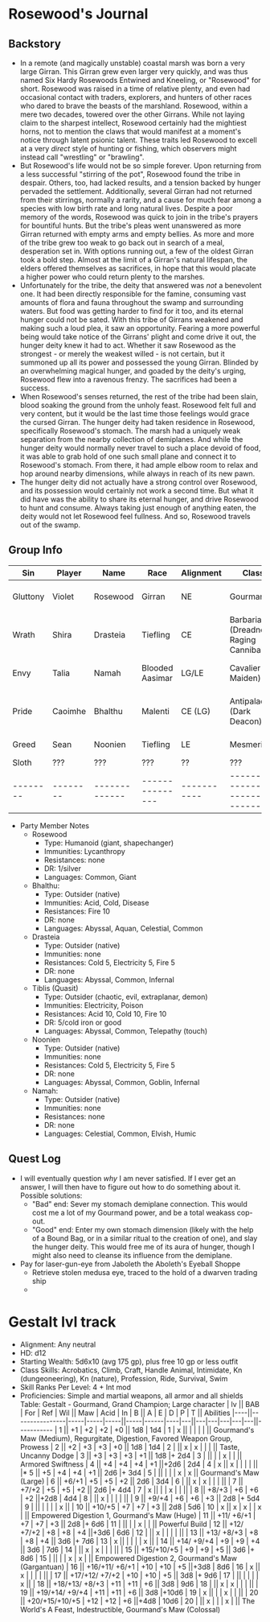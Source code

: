 # Rosewood's Journal
## Backstory
- In a remote (and magically unstable) coastal marsh was born a very large Girran. This Girran grew even larger very quickly, and was thus named Six Hardy Rosewoods Entwined and Kneeling, or "Rosewood" for short. Rosewood was raised in a time of relative plenty, and even had occasional contact with traders, explorers, and hunters of other races who dared to brave the beasts of the marshland. Rosewood, within a mere two decades, towered over the other Girrans. While not laying claim to the sharpest intellect, Rosewood certainly had the mightiest horns, not to mention the claws that would manifest at a moment's notice through latent psionic talent. These traits led Rosewood to excell at a very *direct* style of hunting or fishing, which observers might instead call "wrestling" or "brawling".
- But Rosewood's life would not be so simple forever. Upon returning from a less successful "stirring of the pot", Rosewood found the tribe in despair. Others, too, had lacked results, and a tension backed by hunger pervaded the settlement. Additionally, several Girran had not returned from their stirrings, normally a rarity, and a cause for much fear among a species with low birth rate and long natural lives. Despite a poor memory of the words, Rosewood was quick to join in the tribe's prayers for bountiful hunts. But the tribe's pleas went unanswered as more Girran returned with empty arms and empty bellies. As more and more of the tribe grew too weak to go back out in search of a meal, desperation set in. With options running out, a few of the oldest Girran took a bold step. Almost at the limit of a Girran's natural lifespan, the elders offered themselves as sacrifices, in hope that this would placate a higher power who could return plenty to the marshes.
- Unfortunately for the tribe, the deity that answered was *not* a benevolent one. It had been directly responsible for the famine, consuming vast amounts of flora and fauna throughout the swamp and surrounding waters. But food was getting harder to find for it too, and its eternal hunger could not be sated. With this tribe of Girrans weakened and making such a loud plea, it saw an opportunity. Fearing a more powerful being would take notice of the Girrans' plight and come drive it out, the hunger deity knew it had to act.
Whether it saw Rosewood as the strongest - or merely the weakest willed - is not certain, but it summoned up all its power and possessed the young Girran. Blinded by an overwhelming magical hunger, and goaded by the deity's urging, Rosewood flew into a ravenous frenzy. The sacrifices had been a success.
- When Rosewood's senses returned, the rest of the tribe had been slain, blood soaking the ground from the unholy feast. Rosewood felt full and very content, but it would be the last time those feelings would grace the cursed Girran. The hunger deity had taken residence in Rosewood, specifically Rosewood's stomach. The marsh had a uniquely weak separation from the nearby collection of demiplanes. And while the hunger deity would normally never travel to such a place devoid of food, it was able to grab hold of one such small plane and connect it to Rosewood's stomach. From there, it had ample elbow room to relax and hop around nearby dimensions, while always in reach of its new pawn.
- The hunger deity did not actually have a strong control over Rosewood, and its possession would certainly not work a second time. But what it did have was the ability to share its eternal hunger, and drive Rosewood to hunt and consume. Always taking just enough of anything eaten, the deity would not let Rosewood feel fullness. And so, Rosewood travels out of the swamp.

## Group Info
|Sin     |Player  |Name         |Race           | Alignment |Class 1                                 |Class 2                           |
|--------|--------|-------------|---------------|-----------|----------------------------------------|----------------------------------|
|Gluttony|Violet  |Rosewood     |Girran         | NE        |Gourmand                                |Soulknife (Moonlight Meditant)    |
|Wrath   |Shira   |Drasteia     |Tiefling       | CE        |Barbarian (Dreadnought, Raging Cannibal)|Cleric (Fiendish Vessel)          |
|Envy    |Talia   |Namah        |Blooded Aasimar| LG/LE     |Cavalier (Grey Maiden)                  |Medium (Fiend Keeper)             |
|Pride   |Caoimhe |Bhalthu      |Malenti        | CE (LG)   |Antipaladin (Dark Deacon)               |Monk (Scaled Fist, Martial Artist)|
|Greed   |Sean    |Noonien      |Tiefling       | LE        |Mesmerist                               |Rogue (True Professional)         |
|Sloth   |???     |???          |???            | ??        |???                                     |???                               |
|--------|--------|-------------|---------------|-----------|----------------------------------------|----------------------------------|

- Party Member Notes
    - Rosewood
        - Type: Humanoid (giant, shapechanger)
        - Immunities: Lycanthropy
        - Resistances: none
        - DR: 1/silver
        - Languages: Common, Giant
    - Bhalthu:
        - Type: Outsider (native)
        - Immunities: Acid, Cold, Disease
        - Resistances: Fire 10
        - DR: none
        - Languages: Abyssal, Aquan, Celestial, Common
    - Drasteia
        - Type: Outsider (native)
        - Immunities: none
        - Resistances: Cold 5, Electricity 5, Fire 5
        - DR: none
        - Languages: Abyssal, Common, Infernal
    - Tiblis (Quasit)
        - Type: Outsider (chaotic, evil, extraplanar, demon)
        - Immunities: Electricity, Poison
        - Resistances: Acid 10, Cold 10, Fire 10
        - DR: 5/cold iron or good
        - Languages: Abyssal, Common, Telepathy (touch)
    - Noonien
        - Type: Outsider (native)
        - Immunities: none
        - Resistances: Cold 5, Electricity 5, Fire 5
        - DR: none
        - Languages: Abyssal, Common, Goblin, Infernal
    - Namah:
        - Type: Outsider (native)
        - Immunities: none
        - Resistances: none
        - DR: none
        - Languages: Celestial, Common, Elvish, Humic

## Quest Log
- I will eventually question *why* I am never satisfied. If I ever get an answer, I will then have to figure out how to do something about it. Possible solutions:
    - "Bad" end: Sever my stomach demiplane connection. This would cost me a lot of my Gourmand power, and be a total weakass cop-out.
    - "Good" end: Enter my own stomach dimension (likely with the help of a Bound Bag, or in a similar ritual to the creation of one), and slay the hunger deity. This would free me of its aura of hunger, though I might also need to cleanse its influence from the demiplane.
- Pay for laser-gun-eye from Jaboleth the Aboleth's Eyeball Shoppe
    - Retrieve stolen medusa eye, traced to the hold of a dwarven trading ship
    - 

# Gestalt lvl track
- Alignment: Any neutral
- HD: d12
- Starting Wealth: 5d6x10 (avg 175 gp), plus free 10 gp or less outfit
- Class Skills: Acrobatics, Climb, Craft, Handle Animal, Intimidate, Kn (dungeoneering), Kn (nature), Profession, Ride, Survival, Swim
- Skill Ranks Per Level: 4 + Int mod
- Proficiencies: Simple and martial weapons, all armor and all shields
Table: Gestalt - Gourmand, Grand Champion; Large character
| lv || BAB            | For | Ref | Wil || Maw | Acid | In | B || A | E | D | P | T || Abilities
|----||----------------|-----|-----|-----||-----|------|----|---||---|---|---|---|---||-----------
|  1 ||             +1 |  +2 |  +2 |  +0 || 1d8 |  1d4 |  1 | x ||   |   |   |   |   || Gourmand's Maw (Medium), Regurgitate, Digestion, Favored Weapon Group, Prowess
|  2 ||             +2 |  +3 |  +3 |  +0 || 1d8 |  1d4 |  2 |   || x | x |   |   |   || Taste, Uncanny Dodge
|  3 ||             +3 |  +3 |  +3 |  +1 || 1d8 |+ 2d4 |  3 |   ||   |   | x |   |   || Armored Swiftness
|  4 ||             +4 |  +4 |  +4 |  +1 ||+2d6 |  2d4 |  4 | x || x |   |   |   |   ||
|* 5 ||             +5 |  +4 |  +4 |  +1 || 2d6 |+ 3d4 |  5 |   ||   |   |   | x | x || Gourmand's Maw (Large)
|  6 ||          +6/+1 |  +5 |  +5 |  +2 || 2d6 |  3d4 |  6 |   || x | x |   |   |   ||
|  7 ||          +7/+2 |  +5 |  +5 |  +2 || 2d6 |+ 4d4 |  7 | x ||   |   | x |   |   ||
|  8 ||          +8/+3 |  +6 |  +6 |  +2 ||+2d8 |  4d4 |  8 |   || x |   |   |   |   ||
|  9 ||          +9/+4 |  +6 |  +6 |  +3 || 2d8 |+ 5d4 |  9 |   ||   |   |   |   | x ||
| 10 ||         +10/+5 |  +7 |  +7 |  +3 || 2d8 |  5d6 | 10 | x || x | x |   | x |   || Empowered Digestion 1, Gourmand's Maw (Huge)
| 11 ||     +11/ +6/+1 |  +7 |  +7 |  +3 || 2d8 |+ 6d6 | 11 |   ||   |   | x |   |   || Powerful Build
| 12 ||     +12/ +7/+2 |  +8 |  +8 |  +4 ||+3d6 |  6d6 | 12 |   || x |   |   |   |   ||
| 13 ||     +13/ +8/+3 |  +8 |  +8 |  +4 || 3d6 |+ 7d6 | 13 | x ||   |   |   |   | x ||
| 14 ||     +14/ +9/+4 |  +9 |  +9 |  +4 || 3d6 |  7d6 | 14 |   || x | x |   |   |   ||
| 15 ||     +15/+10/+5 |  +9 |  +9 |  +5 || 3d6 |+ 8d6 | 15 |   ||   |   | x | x |   || Empowered Digestion 2, Gourmand's Maw (Gargantuan)
| 16 || +16/+11/ +6/+1 | +10 | +10 |  +5 ||+3d8 |  8d6 | 16 | x || x |   |   |   |   ||
| 17 || +17/+12/ +7/+2 | +10 | +10 |  +5 || 3d8 |+ 9d6 | 17 |   ||   |   |   |   | x ||
| 18 || +18/+13/ +8/+3 | +11 | +11 |  +6 || 3d8 |  9d6 | 18 |   || x | x |   |   |   ||
| 19 || +19/+14/ +9/+4 | +11 | +11 |  +6 || 3d8 |+10d6 | 19 | x ||   |   | x |   |   ||
| 20 || +20/+15/+10/+5 | +12 | +12 |  +6 ||+4d8 | 10d6 | 20 |   || x |   |   | x |   || The World's A Feast, Indestructible, Gourmand's Maw (Colossal)

